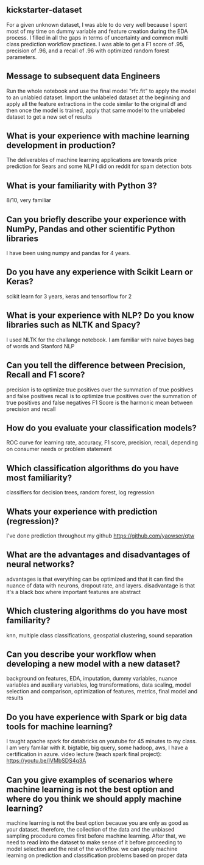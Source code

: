 ## kickstarter-dataset

For a given unknown dataset, I was able to do very well because I spent most of my time on dummy variable and feature creation during the EDA process. I filled in all the gaps in terms of uncertainty and common multi class prediction workflow practices. I was able to get a F1 score of .95, precision of .96, and a recall of .96 with optimized random forest parameters.

## Message to subsequent data Engineers 

Run the whole notebook and use the final model "rfc.fit" to apply the model to an unlabled dataset. Import the unlabeled dataset at the beginning and apply all the feature extractions in the code similar to the original df and then once the model is trained, apply that same model to the unlabeled dataset to get a new set of results

## What is your experience with machine learning development in production?

The deliverables of machine learning applications are towards price prediction for Sears and some NLP I did on reddit for spam detection bots

## What is your familiarity with Python 3?

8/10, very familiar

## Can you briefly describe your experience with NumPy, Pandas and other scientific Python libraries

I have been using numpy and pandas for 4 years. 

## Do you have any experience with Scikit Learn or Keras?

scikit learn for 3 years, keras and tensorflow for 2

## What is your experience with NLP? Do you know libraries such as NLTK and Spacy?

I used NLTK for the challange notebook. I am familiar with naive bayes bag of words and Stanford NLP

## Can you tell the difference between Precision, Recall and F1 score?

precision is to optimize true positives over the summation of true positives and false positives
recall is to optimize true positives over the summation of true positives and false negatives
F1 Score is the harmonic mean between precision and recall

## How do you evaluate your classification models?

ROC curve for learning rate, accuracy, F1 score, precision, recall, depending on consumer needs or problem statement

## Which classification algorithms do you have most familiarity?

classifiers for decision trees, random forest, log regression

## Whats your experience with prediction (regression)?

I've done prediction throughout my github https://github.com/yaowser/qtw

## What are the advantages and disadvantages of neural networks?

advantages is that everything can be optimized and that it can find the nuance of data with neurons, dropout rate, and layers. 
disadvantage is that it's a black box where important features are abstract

## Which clustering algorithms do you have most familiarity?

knn, multiple class classifications, geospatial clustering, sound separation

## Can you describe your workflow when developing a new model with a new dataset?

background on features, EDA, imputation, dummy variables, nuance variables and auxiliary variables, log transformations, data scaling, model selection and comparison, optimization of features, metrics, final model and results

## Do you have experience with Spark or big data tools for machine learning?

I taught apache spark for databricks on youtube for 45 minutes to my class. I am very familar with it. bigtable, big query, some hadoop, aws, I have a certification in azure. video lecture (teach spark final project): https://youtu.be/IVMbSDS4q3A

## Can you give examples of scenarios where machine learning is not the best option and where do you think we should apply machine learning?

machine learning is not the best option because you are only as good as your dataset. therefore, the collection of the data and the unbiased sampling procedure comes first before machine learning. After that, we need to read into the dataset to make sense of it before proceeding to model selection and the rest of the workflow. we can apply machine learning on prediction and classification problems based on proper data
